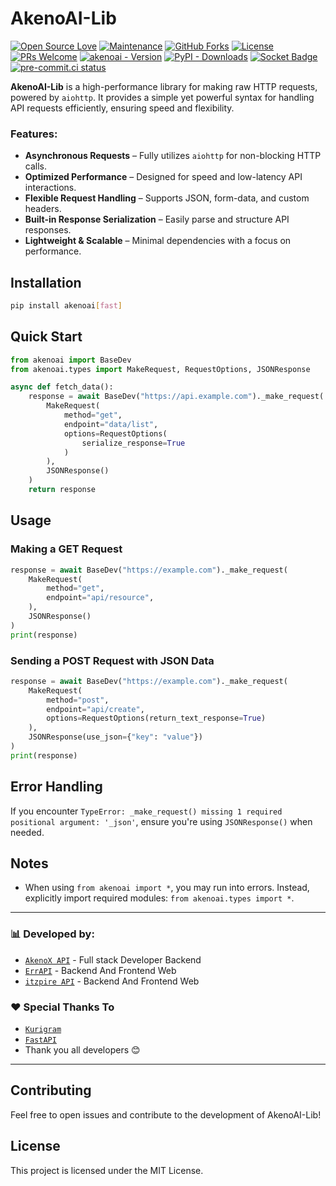 # AkenoAI-Lib
[![Open Source Love](https://badges.frapsoft.com/os/v2/open-source.png?v=103)](https://github.com/TeamKillerX/akenoai-lib)
[![Maintenance](https://img.shields.io/badge/Maintained%3F-Yes-green)](https://github.com/TeamKillerX/akenoai-lib/graphs/commit-activity)
[![GitHub Forks](https://img.shields.io/github/forks/TeamKillerX/akenoai-lib?&logo=github)](https://github.com/TeamKillerX/akenoai-lib)
[![License](https://img.shields.io/badge/License-GPL-pink)](https://github.com/TeamKillerX/akenoai-lib/blob/main/LICENSE)
[![PRs Welcome](https://img.shields.io/badge/PRs-welcome-brightgreen.svg)](https://makeapullrequest.com)
[![akenoai - Version](https://img.shields.io/pypi/v/akenoai?style=round)](https://pypi.org/project/akenoai)
[![PyPI - Downloads](https://img.shields.io/pypi/dm/akenoai?label=DOWNLOADS&style=round)](https://pypi.org/project/akenoai)
[![Socket Badge](https://socket.dev/api/badge/pypi/package/akenoai/1.7.2?artifact_id=tar-gz)](https://socket.dev/pypi/package/akenoai/overview/1.7.2/tar-gz)
[![pre-commit.ci status](https://results.pre-commit.ci/badge/github/TeamKillerX/akenoai-lib/main.svg)](https://results.pre-commit.ci/latest/github/TeamKillerX/akenoai-lib/main)

**AkenoAI-Lib** is a high-performance library for making raw HTTP requests, powered by `aiohttp`. It provides a simple yet powerful syntax for handling API requests efficiently, ensuring speed and flexibility.

### Features:
- **Asynchronous Requests** – Fully utilizes `aiohttp` for non-blocking HTTP calls.
- **Optimized Performance** – Designed for speed and low-latency API interactions.
- **Flexible Request Handling** – Supports JSON, form-data, and custom headers.
- **Built-in Response Serialization** – Easily parse and structure API responses.
- **Lightweight & Scalable** – Minimal dependencies with a focus on performance.

## Installation

```bash
pip install akenoai[fast]
```

## Quick Start

```python
from akenoai import BaseDev
from akenoai.types import MakeRequest, RequestOptions, JSONResponse

async def fetch_data():
    response = await BaseDev("https://api.example.com")._make_request(
        MakeRequest(
            method="get",
            endpoint="data/list",
            options=RequestOptions(
                serialize_response=True
            )
        ),
        JSONResponse()
    )
    return response
```

## Usage

### Making a GET Request

```python
response = await BaseDev("https://example.com")._make_request(
    MakeRequest(
        method="get",
        endpoint="api/resource",
    ),
    JSONResponse()
)
print(response)
```

### Sending a POST Request with JSON Data

```python
response = await BaseDev("https://example.com")._make_request(
    MakeRequest(
        method="post",
        endpoint="api/create",
        options=RequestOptions(return_text_response=True)
    ),
    JSONResponse(use_json={"key": "value"})
)
print(response)
```

## Error Handling
If you encounter `TypeError: _make_request() missing 1 required positional argument: '_json'`, ensure you're using `JSONResponse()` when needed.

## Notes
- When using `from akenoai import *`, you may run into errors. Instead, explicitly import required modules: `from akenoai.types import *`.
---
### 📊 Developed by:
- [`AkenoX API`](https://t.me/xpushz) - Full stack Developer Backend
- [`ErrAPI`](https://t.me/Chakszzz) - Backend And Frontend Web
- [`itzpire API`](https://itzpire.com) - Backend And Frontend Web

### ❤️ Special Thanks To
- [`Kurigram`](https://github.com/KurimuzonAkuma/pyrogram)
- [`FastAPI`](https://github.com/fastapi/fastapi)
- Thank you all developers 😊
---
## Contributing
Feel free to open issues and contribute to the development of AkenoAI-Lib!

## License
This project is licensed under the MIT License.

